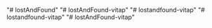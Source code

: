 "# lostAndFound" 
"# lostAndFound-vitap" 
"# lostandfound-vitap" 
"# lostandfound-vitap" 
"# lostAndFound-vitap" 
